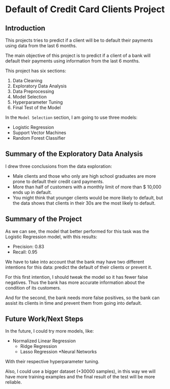 # Default of Credit Card Clients Project

## Introduction
This projects tries to predict if a client will be to default their payments using data from the last 6 months.

The main objective of this project is to predict if a client of a bank will default their payments using information from the last 6 months.

This project has six sections:

1. Data Cleaning
2. Exploratory Data Analysis
3. Data Preprocessing
4. Model Selection
5. Hyperparameter Tuning
6. Final Test of the Model

In the `Model Selection` section, I am going to use three models:

* Logistic Regression
* Support Vector Machines
* Random Forest Classifier

## Summary of the Exploratory Data Analysis
I drew three conclusions from the data exploration:
* Male clients and those who only are high school graduates are more prone to default their credit card payments.
* More than half of customers with a monthly limit of more than $ 10,000 ends up in default.
* You might think that younger clients would be more likely to default, but the data shows that clients in their 30s are the most likely to default.

## Summary of the Project
As we can see, the model that better performed for this task was the Logistic Regression model, with this results:

* Precision: 0.83
* Recall: 0.95

We have to take into account that the bank may have two different intentions for this data: predict the default of their clients or prevent it.

For this first intention, I should tweak the model so it has fewer false negatives. Thus the bank has more accurate information about the condition of its customers.

And for the second, the bank needs more false positives, so the bank can assist its clients in time and prevent them from going into default.

## Future Work/Next Steps
In the future, I could try more models, like:

* Normalized Linear Regression
  * Ridge Regression
  * Lasso Regression
*Neural Networks

With their respective hyperparameter tuning.

Also, I could use a bigger dataset (+30000 samples), in this way we will have more training examples and the final result of the test will be more reliable.
